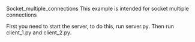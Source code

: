 Socket_multiple_connections
This example is intended for socket multiple connections

First you need to start the server, to do this, run server.py․ 
Then run client_1.py and client_2.py.

